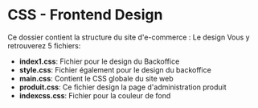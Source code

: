 # CSS - Frontend Design

Ce dossier contient la structure du site d'e-commerce : Le design
Vous y retrouverez 5 fichiers:

- **index1.css**: Fichier pour le design du Backoffice
- **style.css**: Fichier également pour le design du backoffice
- **main.css**: Contient le CSS globale du site web
- **produit.css**: Ce fichier design la page d'administration produit
- **indexcss.css**: Fichier pour la couleur de fond
